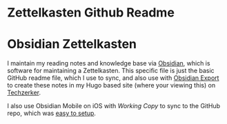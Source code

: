 # Zettelkasten Github Readme


# Obsidian Zettelkasten

I maintain my reading notes and knowledge base via [Obsidian](https://obsidian.md), which is software for maintaining a Zettelkasten. This specific file is just the basic GitHub readme file, which I use to sync, and also use with [Obsidian Export](https://github.com/zoni/obsidian-export) to create these notes in my Hugo based site (where your viewing this) on [Techzerker](https://techzerker.com). 

I also use Obsidian Mobile on iOS with *Working Copy* to sync to the GitHub repo, which was [easy to setup](https://ryan.himmelwright.net/post/obsidian-ios-setup/).

